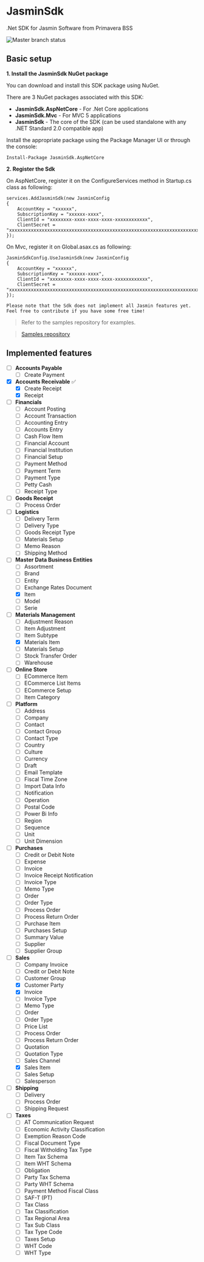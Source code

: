 # JasminSdk
.Net SDK for Jasmin Software from Primavera BSS

![Master branch status](https://ci.appveyor.com/api/projects/status/github/bytenuts/jasminsdk?svg=true&branch=master)

## Basic setup

**1. Install the JasminSdk NuGet package**

You can download and install this SDK package using NuGet.

There are 3 NuGet packages associated with this SDK:

- **JasminSdk.AspNetCore** - For .Net Core applications
- **JasminSdk.Mvc** - For MVC 5 applications
- **JasminSdk** - The core of the SDK (can be used standalone with any .NET Standard 2.0 compatible app)


Install the appropriate package using the Package Manager UI or through the console:

	Install-Package JasminSdk.AspNetCore

**2. Register the Sdk**

On AspNetCore, register it on the ConfigureServices method in Startup.cs class as following:

	services.AddJasminSdk(new JasminConfig
    {
        AccountKey = "xxxxxx",
        SubscriptionKey = "xxxxxx-xxxx",
        ClientId = "xxxxxxxx-xxxx-xxxx-xxxx-xxxxxxxxxxxx",
        ClientSecret = "xxxxxxxxxxxxxxxxxxxxxxxxxxxxxxxxxxxxxxxxxxxxxxxxxxxxxxxxxxxxxxxxxxxxxxxxxxxxxxxxxxxxxxxx"
    });

On Mvc, register it on Global.asax.cs as following:

	JasminSdkConfig.UseJasminSdk(new JasminConfig
    {
        AccountKey = "xxxxxx",
        SubscriptionKey = "xxxxxx-xxxx",
        ClientId = "xxxxxxxx-xxxx-xxxx-xxxx-xxxxxxxxxxxx",
        ClientSecret = "xxxxxxxxxxxxxxxxxxxxxxxxxxxxxxxxxxxxxxxxxxxxxxxxxxxxxxxxxxxxxxxxxxxxxxxxxxxxxxxxxxxxxxxx"
    });

```
Please note that the Sdk does not implement all Jasmin features yet.
Feel free to contribute if you have some free time!
```

> Refer to the samples repository for examples.

> [Samples repository](https://github.com/ByteNuts/JasminSdk.Samples)



## Implemented features

- [ ] **Accounts Payable** 
	- [ ] Create Payment
- [x] **Accounts Receivable** :white_check_mark:
	- [x] Create Receipt
	- [x] Receipt
- [ ] **Financials**
	- [ ] Account Posting
	- [ ] Account Transaction
	- [ ] Accounting Entry
	- [ ] Accounts Entry
	- [ ] Cash Flow Item
	- [ ] Financial Account
	- [ ] Financial Institution
	- [ ] Financial Setup
	- [ ] Payment Method
	- [ ] Payment Term
	- [ ] Payment Type
	- [ ] Petty Cash
	- [ ] Receipt Type
- [ ] **Goods Receipt**
	- [ ] Process Order
- [ ] **Logistics**
	- [ ] Delivery Term
	- [ ] Delivery Type
	- [ ] Goods Receipt Type
	- [ ] Materials Setup
	- [ ] Memo Reason
	- [ ] Shipping Method
- [ ] **Master Data Business Entities**
	- [ ] Assortment
	- [ ] Brand
	- [ ] Entity
	- [ ] Exchange Rates Document
	- [x] Item
	- [ ] Model
	- [ ] Serie
- [ ] **Materials Management**
	- [ ] Adjustment Reason
	- [ ] Item Adjustment
	- [ ] Item Subtype
	- [x] Materials Item
	- [ ] Materials Setup
	- [ ] Stock Transfer Order
	- [ ] Warehouse
- [ ] **Online Store**
	- [ ] ECommerce Item
	- [ ] ECommerce List Items
	- [ ] ECommerce Setup
	- [ ] Item Category
- [ ] **Platform**
	- [ ] Address
	- [ ] Company
	- [ ] Contact
	- [ ] Contact Group
	- [ ] Contact Type
	- [ ] Country
	- [ ] Culture
	- [ ] Currency
	- [ ] Draft
	- [ ] Email Template
	- [ ] Fiscal Time Zone
	- [ ] Import Data Info
	- [ ] Notification
	- [ ] Operation
	- [ ] Postal Code
	- [ ] Power Bi Info
	- [ ] Region
	- [ ] Sequence
	- [ ] Unit
	- [ ] Unit Dimension
- [ ] **Purchases**
	- [ ] Credit or Debit Note
	- [ ] Expense
	- [ ] Invoice
	- [ ] Invoice Receipt Notification
	- [ ] Invoice Type
	- [ ] Memo Type
	- [ ] Order
	- [ ] Order Type
	- [ ] Process Order
	- [ ] Process Return Order
	- [ ] Purchase Item
	- [ ] Purchases Setup
	- [ ] Summary Value
	- [ ] Supplier
	- [ ] Supplier Group
- [ ] **Sales**
	- [ ] Company Invoice
	- [ ] Credit or Debit Note
	- [ ] Customer Group
	- [x] Customer Party
	- [x] Invoice
	- [ ] Invoice Type
	- [ ] Memo Type
	- [ ] Order
	- [ ] Order Type
	- [ ] Price List
	- [ ] Process Order
	- [ ] Process Return Order
	- [ ] Quotation
	- [ ] Quotation Type
	- [ ] Sales Channel
	- [x] Sales Item
	- [ ] Sales Setup
	- [ ] Salesperson
- [ ] **Shipping**
	- [ ] Delivery
	- [ ] Process Order
	- [ ] Shipping Request
- [ ] **Taxes**
	- [ ] AT Communication Request
	- [ ] Economic Activity Classification
	- [ ] Exemption Reason Code
	- [ ] Fiscal Document Type
	- [ ] Fiscal Witholding Tax Type
	- [ ] Item Tax Schema
	- [ ] Item WHT Schema
	- [ ] Obligation
	- [ ] Party Tax Schema
	- [ ] Party WHT Schema
	- [ ] Payment Method Fiscal Class
	- [ ] SAF-T (PT)
	- [ ] Tax Class
	- [ ] Tax Classification
	- [ ] Tax Regional Area
	- [ ] Tax Sub Class
	- [ ] Tax Type Code
	- [ ] Taxes Setup
	- [ ] WHT Code
	- [ ] WHT Type
